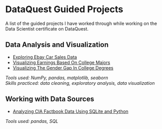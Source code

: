 # DataQuest Guided Projects
A list of the guided projects I have worked through while working on the Data Scientist certificate on DataQuest.

## Data Analysis and Visualization
- [Exploring Ebay Car Sales Data](https://github.com/jbinagia/dataquest-projects/blob/master/Ebay%20Auto%20Sales/Basics.ipynb)
- [Visualizing Earnings Based On College Majors](https://github.com/jbinagia/dataquest-projects/blob/master/College%20Earnings/Basics.ipynb) 
- [Visualizing The Gender Gap In College Degrees](https://github.com/jbinagia/dataquest-projects/blob/master/Gender%20Gap/Basics.ipynb) 

*Tools used: NumPy, pandas, matplotlib, seaborn* \
*Skills practiced: data cleaning, exploratory analysis, data visualization*

## Working with Data Sources
- [Analyzing CIA Factbook Data Using SQLite and Python](https://github.com/jbinagia/dataquest-projects/blob/master/CIA%20Factbook/Basics.ipynb)

*Tools used: pandas, SQL* 
